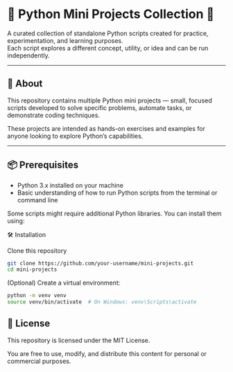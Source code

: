 # 🐍 Python Mini Projects Collection 🎨

A curated collection of standalone Python scripts created for practice, experimentation, and learning purposes.  
Each script explores a different concept, utility, or idea and can be run independently.

---

## 📖 About

This repository contains multiple Python mini projects — small, focused scripts developed to solve specific problems, automate tasks, or demonstrate coding techniques.

These projects are intended as hands-on exercises and examples for anyone looking to explore Python’s capabilities.

---

## 📦 Prerequisites

- Python 3.x installed on your machine  
- Basic understanding of how to run Python scripts from the terminal or command line  

Some scripts might require additional Python libraries. You can install them using:

🛠️ Installation

Clone this repository
```bash
git clone https://github.com/your-username/mini-projects.git
cd mini-projects
```

(Optional) Create a virtual environment:
```bash
python -m venv venv
source venv/bin/activate  # On Windows: venv\Scripts\activate
```

## 📜 License

This repository is licensed under the MIT License.

You are free to use, modify, and distribute this content for personal or commercial purposes.
